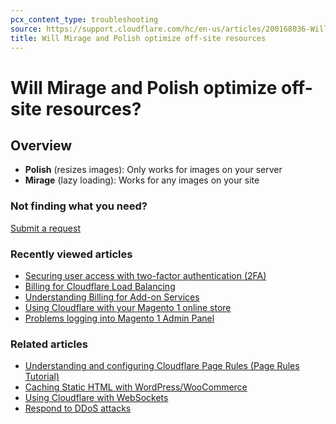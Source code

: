 ```yaml
---
pcx_content_type: troubleshooting
source: https://support.cloudflare.com/hc/en-us/articles/200168036-Will-Mirage-and-Polish-optimize-off-site-resources-
title: Will Mirage and Polish optimize off-site resources
---
```


# Will Mirage and Polish optimize off-site resources?



## Overview

-   **Polish** (resizes images): Only works for images on your server
-   **Mirage** (lazy loading): Works for any images on your site

### Not finding what you need?

[Submit a request](https://dash.cloudflare.com/redirect?account=support "Submit a request")

### Recently viewed articles

-   [Securing user access with two-factor authentication (2FA)](https://support.cloudflare.com/hc/en-us/articles/200167906-Securing-user-access-with-two-factor-authentication-2FA-)
-   [Billing for Cloudflare Load Balancing](https://support.cloudflare.com/hc/en-us/articles/115005254367-Billing-for-Cloudflare-Load-Balancing)
-   [Understanding Billing for Add-on Services](https://support.cloudflare.com/hc/en-us/articles/115004555148-Understanding-Billing-for-Add-on-Services)
-   [Using Cloudflare with your Magento 1 online store](https://support.cloudflare.com/hc/en-us/articles/115004180727-Using-Cloudflare-with-your-Magento-1-online-store)
-   [Problems logging into Magento 1 Admin Panel](https://support.cloudflare.com/hc/en-us/articles/115004180627-Problems-logging-into-Magento-1-Admin-Panel)

### Related articles

-   [Understanding and configuring Cloudflare Page Rules (Page Rules Tutorial)](https://support.cloudflare.com/hc/en-us/related/click?data=BAh7CjobZGVzdGluYXRpb25fYXJ0aWNsZV9pZGkEo7EEDToYcmVmZXJyZXJfYXJ0aWNsZV9pZGkEZFLuCzoLbG9jYWxlSSIKZW4tdXMGOgZFVDoIdXJsSSJqL2hjL2VuLXVzL2FydGljbGVzLzIxODQxMTQyNy1VbmRlcnN0YW5kaW5nLWFuZC1jb25maWd1cmluZy1DbG91ZGZsYXJlLVBhZ2UtUnVsZXMtUGFnZS1SdWxlcy1UdXRvcmlhbC0GOwhUOglyYW5raQY%3D--bb7af6115fe8dbafe382ff575883cb58ff36a4e8)
-   [Caching Static HTML with WordPress/WooCommerce](https://support.cloudflare.com/hc/en-us/related/click?data=BAh7CjobZGVzdGluYXRpb25fYXJ0aWNsZV9pZGkEoJsTDjoYcmVmZXJyZXJfYXJ0aWNsZV9pZGkEZFLuCzoLbG9jYWxlSSIKZW4tdXMGOgZFVDoIdXJsSSJQL2hjL2VuLXVzL2FydGljbGVzLzIzNjE2NjA0OC1DYWNoaW5nLVN0YXRpYy1IVE1MLXdpdGgtV29yZFByZXNzLVdvb0NvbW1lcmNlBjsIVDoJcmFua2kH--c40ddd10ec85546141b6f4d2b8e00695061b5cb6)
-   [Using Cloudflare with WebSockets](https://support.cloudflare.com/hc/en-us/related/click?data=BAh7CjobZGVzdGluYXRpb25fYXJ0aWNsZV9pZGkE%2BlfuCzoYcmVmZXJyZXJfYXJ0aWNsZV9pZGkEZFLuCzoLbG9jYWxlSSIKZW4tdXMGOgZFVDoIdXJsSSJCL2hjL2VuLXVzL2FydGljbGVzLzIwMDE2OTQ2Ni1Vc2luZy1DbG91ZGZsYXJlLXdpdGgtV2ViU29ja2V0cwY7CFQ6CXJhbmtpCA%3D%3D--0fbd07db4adababb5a152999bab1859dfe23c2c7)
-   [Respond to DDoS attacks](/ddos-protection/best-practices/respond-to-ddos-attacks/)
